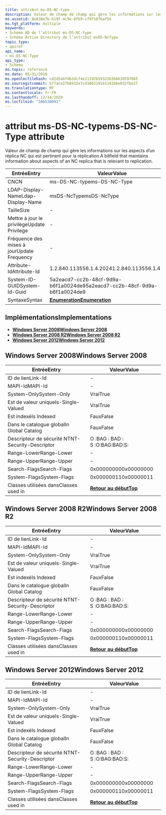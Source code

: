 ```yaml
---
title: attribut ms-DS-NC-type
description: Valeur de champ de champ qui gère les informations sur les aspects d’un réplica NC qui est pertinent pour la réplication.
ms.assetid: 8e838e7b-b19f-4c9e-8fb9-cf9f1076af56
ms.tgt_platform: multiple
keywords:
- Schéma AD de l’attribut ms-DS-NC-type
- Schéma Active Directory de l’attribut msDS-NcType
topic_type:
- apiref
api_name:
- ms-DS-NC-Type
api_type:
- Schema
ms.topic: reference
ms.date: 05/31/2018
ms.openlocfilehash: cd2d5a6fdb3dcf4e21192b59323b3b6630597065
ms.sourcegitcommit: b77ace27b0432e7cd3863191b11926be032fbe2f
ms.translationtype: MT
ms.contentlocale: fr-FR
ms.lasthandoff: 12/14/2020
ms.locfileid: "106536091"
---
```

# <a name="ms-ds-nc-type-attribute"></a><span data-ttu-id="477a8-105">attribut ms-DS-NC-type</span><span class="sxs-lookup"><span data-stu-id="477a8-105">ms-DS-NC-Type attribute</span></span>

<span data-ttu-id="477a8-106">Valeur de champ de champ qui gère les informations sur les aspects d’un réplica NC qui est pertinent pour la réplication.</span><span class="sxs-lookup"><span data-stu-id="477a8-106">A bitfield that maintains information about aspects of an NC replica that is relevant to replication.</span></span>



| <span data-ttu-id="477a8-107">Entrée</span><span class="sxs-lookup"><span data-stu-id="477a8-107">Entry</span></span> | <span data-ttu-id="477a8-108">Valeur</span><span class="sxs-lookup"><span data-stu-id="477a8-108">Value</span></span> |
|-------------------|--------------------------------------|
| <span data-ttu-id="477a8-109">CN</span><span class="sxs-lookup"><span data-stu-id="477a8-109">CN</span></span>                | <span data-ttu-id="477a8-110">ms-DS-NC-type</span><span class="sxs-lookup"><span data-stu-id="477a8-110">ms-DS-NC-Type</span></span>                        |
| <span data-ttu-id="477a8-111">LDAP-Display-Name</span><span class="sxs-lookup"><span data-stu-id="477a8-111">Ldap-Display-Name</span></span> | <span data-ttu-id="477a8-112">msDS-NcType</span><span class="sxs-lookup"><span data-stu-id="477a8-112">msDS-NcType</span></span>                          |
| <span data-ttu-id="477a8-113">Taille</span><span class="sxs-lookup"><span data-stu-id="477a8-113">Size</span></span>              | \-                                   |
| <span data-ttu-id="477a8-114">Mettre à jour le privilège</span><span class="sxs-lookup"><span data-stu-id="477a8-114">Update Privilege</span></span>  | \-                                   |
| <span data-ttu-id="477a8-115">Fréquence des mises à jour</span><span class="sxs-lookup"><span data-stu-id="477a8-115">Update Frequency</span></span>  | \-                                   |
| <span data-ttu-id="477a8-116">Attribute-Id</span><span class="sxs-lookup"><span data-stu-id="477a8-116">Attribute-Id</span></span>      | <span data-ttu-id="477a8-117">1.2.840.113556.1.4.2024</span><span class="sxs-lookup"><span data-stu-id="477a8-117">1.2.840.113556.1.4.2024</span></span>              |
| <span data-ttu-id="477a8-118">System-ID-GUID</span><span class="sxs-lookup"><span data-stu-id="477a8-118">System-Id-Guid</span></span>    | <span data-ttu-id="477a8-119">5a2eacd7-cc2b-48cf-9d9a-b6f1a0024de9</span><span class="sxs-lookup"><span data-stu-id="477a8-119">5a2eacd7-cc2b-48cf-9d9a-b6f1a0024de9</span></span> |
| <span data-ttu-id="477a8-120">Syntaxe</span><span class="sxs-lookup"><span data-stu-id="477a8-120">Syntax</span></span>            | [<span data-ttu-id="477a8-121">**Enumeration**</span><span class="sxs-lookup"><span data-stu-id="477a8-121">**Enumeration**</span></span>](s-enumeration.md) |



## <a name="implementations"></a><span data-ttu-id="477a8-122">Implémentations</span><span class="sxs-lookup"><span data-stu-id="477a8-122">Implementations</span></span>

-   [<span data-ttu-id="477a8-123">**Windows Server 2008**</span><span class="sxs-lookup"><span data-stu-id="477a8-123">**Windows Server 2008**</span></span>](#windows-server-2008)
-   [<span data-ttu-id="477a8-124">**Windows Server 2008 R2**</span><span class="sxs-lookup"><span data-stu-id="477a8-124">**Windows Server 2008 R2**</span></span>](#windows-server-2008-r2)
-   [<span data-ttu-id="477a8-125">**Windows Server 2012**</span><span class="sxs-lookup"><span data-stu-id="477a8-125">**Windows Server 2012**</span></span>](#windows-server-2012)

## <a name="windows-server-2008"></a><span data-ttu-id="477a8-126">Windows Server 2008</span><span class="sxs-lookup"><span data-stu-id="477a8-126">Windows Server 2008</span></span>



| <span data-ttu-id="477a8-127">Entrée</span><span class="sxs-lookup"><span data-stu-id="477a8-127">Entry</span></span> | <span data-ttu-id="477a8-128">Valeur</span><span class="sxs-lookup"><span data-stu-id="477a8-128">Value</span></span> |
|------------------------|---------------------------------|
| <span data-ttu-id="477a8-129">ID de lien</span><span class="sxs-lookup"><span data-stu-id="477a8-129">Link-Id</span></span>                | \-                              |
| <span data-ttu-id="477a8-130">MAPI-Id</span><span class="sxs-lookup"><span data-stu-id="477a8-130">MAPI-Id</span></span>                | \-                              |
| <span data-ttu-id="477a8-131">System-Only</span><span class="sxs-lookup"><span data-stu-id="477a8-131">System-Only</span></span>            | <span data-ttu-id="477a8-132">Vrai</span><span class="sxs-lookup"><span data-stu-id="477a8-132">True</span></span>                            |
| <span data-ttu-id="477a8-133">Est de valeur unique</span><span class="sxs-lookup"><span data-stu-id="477a8-133">Is-Single-Valued</span></span>       | <span data-ttu-id="477a8-134">Vrai</span><span class="sxs-lookup"><span data-stu-id="477a8-134">True</span></span>                            |
| <span data-ttu-id="477a8-135">Est indexé</span><span class="sxs-lookup"><span data-stu-id="477a8-135">Is Indexed</span></span>             | <span data-ttu-id="477a8-136">Faux</span><span class="sxs-lookup"><span data-stu-id="477a8-136">False</span></span>                           |
| <span data-ttu-id="477a8-137">Dans le catalogue global</span><span class="sxs-lookup"><span data-stu-id="477a8-137">In Global Catalog</span></span>      | <span data-ttu-id="477a8-138">Faux</span><span class="sxs-lookup"><span data-stu-id="477a8-138">False</span></span>                           |
| <span data-ttu-id="477a8-139">Descripteur de sécurité NT</span><span class="sxs-lookup"><span data-stu-id="477a8-139">NT-Security-Descriptor</span></span> | <span data-ttu-id="477a8-140">O :BAG : BAD : S :</span><span class="sxs-lookup"><span data-stu-id="477a8-140">O:BAG:BAD:S:</span></span>                    |
| <span data-ttu-id="477a8-141">Range-Lower</span><span class="sxs-lookup"><span data-stu-id="477a8-141">Range-Lower</span></span>            | \-                              |
| <span data-ttu-id="477a8-142">Range-Upper</span><span class="sxs-lookup"><span data-stu-id="477a8-142">Range-Upper</span></span>            | \-                              |
| <span data-ttu-id="477a8-143">Search-Flags</span><span class="sxs-lookup"><span data-stu-id="477a8-143">Search-Flags</span></span>           | <span data-ttu-id="477a8-144">0x00000000</span><span class="sxs-lookup"><span data-stu-id="477a8-144">0x00000000</span></span>                      |
| <span data-ttu-id="477a8-145">System-Flags</span><span class="sxs-lookup"><span data-stu-id="477a8-145">System-Flags</span></span>           | <span data-ttu-id="477a8-146">0x00000011</span><span class="sxs-lookup"><span data-stu-id="477a8-146">0x00000011</span></span>                      |
| <span data-ttu-id="477a8-147">Classes utilisées dans</span><span class="sxs-lookup"><span data-stu-id="477a8-147">Classes used in</span></span>        | [<span data-ttu-id="477a8-148">**Retour au début**</span><span class="sxs-lookup"><span data-stu-id="477a8-148">**Top**</span></span>](c-top.md)<br/> |



## <a name="windows-server-2008-r2"></a><span data-ttu-id="477a8-149">Windows Server 2008 R2</span><span class="sxs-lookup"><span data-stu-id="477a8-149">Windows Server 2008 R2</span></span>



| <span data-ttu-id="477a8-150">Entrée</span><span class="sxs-lookup"><span data-stu-id="477a8-150">Entry</span></span> | <span data-ttu-id="477a8-151">Valeur</span><span class="sxs-lookup"><span data-stu-id="477a8-151">Value</span></span> |
|------------------------|---------------------------------|
| <span data-ttu-id="477a8-152">ID de lien</span><span class="sxs-lookup"><span data-stu-id="477a8-152">Link-Id</span></span>                | \-                              |
| <span data-ttu-id="477a8-153">MAPI-Id</span><span class="sxs-lookup"><span data-stu-id="477a8-153">MAPI-Id</span></span>                | \-                              |
| <span data-ttu-id="477a8-154">System-Only</span><span class="sxs-lookup"><span data-stu-id="477a8-154">System-Only</span></span>            | <span data-ttu-id="477a8-155">Vrai</span><span class="sxs-lookup"><span data-stu-id="477a8-155">True</span></span>                            |
| <span data-ttu-id="477a8-156">Est de valeur unique</span><span class="sxs-lookup"><span data-stu-id="477a8-156">Is-Single-Valued</span></span>       | <span data-ttu-id="477a8-157">Vrai</span><span class="sxs-lookup"><span data-stu-id="477a8-157">True</span></span>                            |
| <span data-ttu-id="477a8-158">Est indexé</span><span class="sxs-lookup"><span data-stu-id="477a8-158">Is Indexed</span></span>             | <span data-ttu-id="477a8-159">Faux</span><span class="sxs-lookup"><span data-stu-id="477a8-159">False</span></span>                           |
| <span data-ttu-id="477a8-160">Dans le catalogue global</span><span class="sxs-lookup"><span data-stu-id="477a8-160">In Global Catalog</span></span>      | <span data-ttu-id="477a8-161">Faux</span><span class="sxs-lookup"><span data-stu-id="477a8-161">False</span></span>                           |
| <span data-ttu-id="477a8-162">Descripteur de sécurité NT</span><span class="sxs-lookup"><span data-stu-id="477a8-162">NT-Security-Descriptor</span></span> | <span data-ttu-id="477a8-163">O :BAG : BAD : S :</span><span class="sxs-lookup"><span data-stu-id="477a8-163">O:BAG:BAD:S:</span></span>                    |
| <span data-ttu-id="477a8-164">Range-Lower</span><span class="sxs-lookup"><span data-stu-id="477a8-164">Range-Lower</span></span>            | \-                              |
| <span data-ttu-id="477a8-165">Range-Upper</span><span class="sxs-lookup"><span data-stu-id="477a8-165">Range-Upper</span></span>            | \-                              |
| <span data-ttu-id="477a8-166">Search-Flags</span><span class="sxs-lookup"><span data-stu-id="477a8-166">Search-Flags</span></span>           | <span data-ttu-id="477a8-167">0x00000000</span><span class="sxs-lookup"><span data-stu-id="477a8-167">0x00000000</span></span>                      |
| <span data-ttu-id="477a8-168">System-Flags</span><span class="sxs-lookup"><span data-stu-id="477a8-168">System-Flags</span></span>           | <span data-ttu-id="477a8-169">0x00000011</span><span class="sxs-lookup"><span data-stu-id="477a8-169">0x00000011</span></span>                      |
| <span data-ttu-id="477a8-170">Classes utilisées dans</span><span class="sxs-lookup"><span data-stu-id="477a8-170">Classes used in</span></span>        | [<span data-ttu-id="477a8-171">**Retour au début**</span><span class="sxs-lookup"><span data-stu-id="477a8-171">**Top**</span></span>](c-top.md)<br/> |



## <a name="windows-server-2012"></a><span data-ttu-id="477a8-172">Windows Server 2012</span><span class="sxs-lookup"><span data-stu-id="477a8-172">Windows Server 2012</span></span>



| <span data-ttu-id="477a8-173">Entrée</span><span class="sxs-lookup"><span data-stu-id="477a8-173">Entry</span></span> | <span data-ttu-id="477a8-174">Valeur</span><span class="sxs-lookup"><span data-stu-id="477a8-174">Value</span></span> |
|------------------------|---------------------------------|
| <span data-ttu-id="477a8-175">ID de lien</span><span class="sxs-lookup"><span data-stu-id="477a8-175">Link-Id</span></span>                | \-                              |
| <span data-ttu-id="477a8-176">MAPI-Id</span><span class="sxs-lookup"><span data-stu-id="477a8-176">MAPI-Id</span></span>                | \-                              |
| <span data-ttu-id="477a8-177">System-Only</span><span class="sxs-lookup"><span data-stu-id="477a8-177">System-Only</span></span>            | <span data-ttu-id="477a8-178">Vrai</span><span class="sxs-lookup"><span data-stu-id="477a8-178">True</span></span>                            |
| <span data-ttu-id="477a8-179">Est de valeur unique</span><span class="sxs-lookup"><span data-stu-id="477a8-179">Is-Single-Valued</span></span>       | <span data-ttu-id="477a8-180">Vrai</span><span class="sxs-lookup"><span data-stu-id="477a8-180">True</span></span>                            |
| <span data-ttu-id="477a8-181">Est indexé</span><span class="sxs-lookup"><span data-stu-id="477a8-181">Is Indexed</span></span>             | <span data-ttu-id="477a8-182">Faux</span><span class="sxs-lookup"><span data-stu-id="477a8-182">False</span></span>                           |
| <span data-ttu-id="477a8-183">Dans le catalogue global</span><span class="sxs-lookup"><span data-stu-id="477a8-183">In Global Catalog</span></span>      | <span data-ttu-id="477a8-184">Faux</span><span class="sxs-lookup"><span data-stu-id="477a8-184">False</span></span>                           |
| <span data-ttu-id="477a8-185">Descripteur de sécurité NT</span><span class="sxs-lookup"><span data-stu-id="477a8-185">NT-Security-Descriptor</span></span> | <span data-ttu-id="477a8-186">O :BAG : BAD : S :</span><span class="sxs-lookup"><span data-stu-id="477a8-186">O:BAG:BAD:S:</span></span>                    |
| <span data-ttu-id="477a8-187">Range-Lower</span><span class="sxs-lookup"><span data-stu-id="477a8-187">Range-Lower</span></span>            | \-                              |
| <span data-ttu-id="477a8-188">Range-Upper</span><span class="sxs-lookup"><span data-stu-id="477a8-188">Range-Upper</span></span>            | \-                              |
| <span data-ttu-id="477a8-189">Search-Flags</span><span class="sxs-lookup"><span data-stu-id="477a8-189">Search-Flags</span></span>           | <span data-ttu-id="477a8-190">0x00000000</span><span class="sxs-lookup"><span data-stu-id="477a8-190">0x00000000</span></span>                      |
| <span data-ttu-id="477a8-191">System-Flags</span><span class="sxs-lookup"><span data-stu-id="477a8-191">System-Flags</span></span>           | <span data-ttu-id="477a8-192">0x00000011</span><span class="sxs-lookup"><span data-stu-id="477a8-192">0x00000011</span></span>                      |
| <span data-ttu-id="477a8-193">Classes utilisées dans</span><span class="sxs-lookup"><span data-stu-id="477a8-193">Classes used in</span></span>        | [<span data-ttu-id="477a8-194">**Retour au début**</span><span class="sxs-lookup"><span data-stu-id="477a8-194">**Top**</span></span>](c-top.md)<br/> |



 

 





